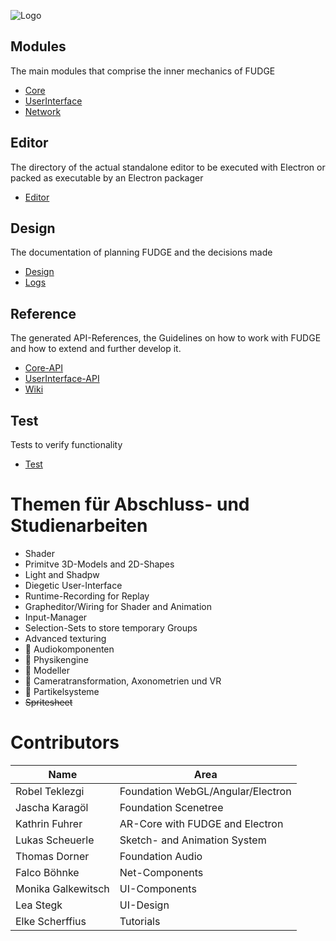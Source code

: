 <a onload="document.querySelector('h1').style.visible = false"></a>
![Logo](https://jirkadelloro.github.io/FUDGE/Miscellaneous/Logo/FudgeLogoText.png)

## Modules
The main modules that comprise the inner mechanics of FUDGE
- [Core](Core)
- [UserInterface](UserInterface)
- [Network](Network)
 
## Editor
The directory of the actual standalone editor to be executed with Electron or packed as executable by an Electron packager
- [Editor](Editor)

## Design
The documentation of planning FUDGE and the decisions made
- [Design](Documentation/Design)
- [Logs](Documentation/Logs)

## Reference
The generated API-References, the Guidelines on how to work with FUDGE and how to extend and further develop it.
- [Core-API](https://JirkaDellOro.github.io/FUDGE/Documentation/Reference/Core)
- [UserInterface-API](https:///JirkaDellOro.github.io/FUDGE/Documentation/Reference/UserInterface)
- [Wiki](https://github.com/JirkaDellOro/FUDGE/wiki)  

## Test
Tests to verify functionality
- [Test](Test)


# Themen für Abschluss- und Studienarbeiten
- Shader
- Primitve 3D-Models and 2D-Shapes 
- Light and Shadpw
- Diegetic User-Interface
- Runtime-Recording for Replay
- Grapheditor/Wiring for Shader and Animation
- Input-Manager
- Selection-Sets to store temporary Groups
- Advanced texturing
- :pencil: Audiokomponenten 
- :pencil: Physikengine 
- :pencil: Modeller
- :pencil: Cameratransformation, Axonometrien und VR
- :pencil: Partikelsysteme
- ~~Spritesheet~~


# Contributors  

| Name               | Area                              |
|--------------------|-----------------------------------|
| Robel Teklezgi     | Foundation WebGL/Angular/Electron |
| Jascha Karagöl     | Foundation Scenetree              |
| Kathrin Fuhrer     | AR-Core with FUDGE and Electron   |
| Lukas Scheuerle    | Sketch- and Animation System      |
| Thomas Dorner      | Foundation Audio                  |
| Falco Böhnke       | Net-Components                    |
| Monika Galkewitsch | UI-Components                     |
| Lea Stegk          | UI-Design                         |
| Elke Scherffius    | Tutorials                         |

